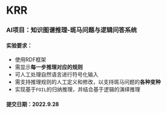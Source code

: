 # KRR
### AI项目：知识图谱推理-斑马问题与逻辑问答系统
#### 实验要求：
- 使用RDF框架
- 需显示**每一步推理对应的规则**
- 可人工处理自然语言进行符号化输入
- 需支持推理规则的人工定义和修改，以支持斑马问题的**各种变种**
- 实现基于`FOIL`的归纳推理，并结合基于逻辑的演绎推理
#### 提交日期：2022.9.28
